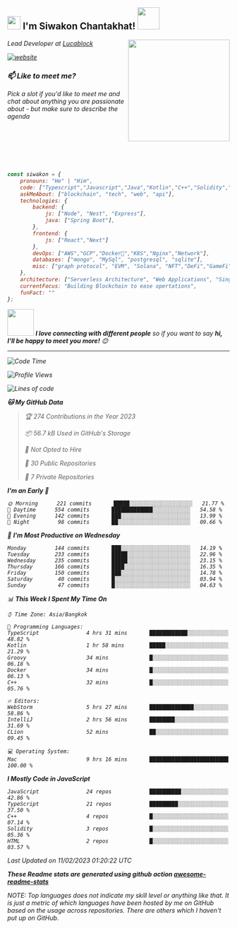 <h2><img src="https://emojis.slackmojis.com/emojis/images/1531849430/4246/blob-sunglasses.gif?1531849430" width="30"/> I'm Siwakon Chantakhat! <img src="https://media.giphy.com/media/12oufCB0MyZ1Go/giphy.gif" width="50"></h2>
<img align='right' src="https://media.giphy.com/media/M9gbBd9nbDrOTu1Mqx/giphy.gif" width="230">
<p><em>Lead Developer at <a href="https://www.lucablock.io/">Lucablock

[![website](https://img.shields.io/badge/Website-46a2f1.svg?&style=flat-square&logo=Google-Chrome&logoColor=white&link=https://anmolsingh.me/)](https://siwakon.dev)


### 📫 Like to meet me?

Pick a slot if you'd like to meet me and chat about anything you are passionate about - but make sure to describe the agenda
<br />
<br />
<br />
<br />
<br />
<br />
<br />
```javascript
const siwakon = {
    pronouns: "He" | "Him",
    code: ["Typescript","Javascript","Java","Kotlin","C++","Solidity","Python","SQL"],
    askMeAbout: ["blockchain", "tech", "web", "api"],
    technologies: {
        backend: {
            js: ["Node", "Nest", "Express"],
            java: ["Spring Boot"],
        },
        frontend: {
            js: ["React","Next"]
        },
        devOps: ["AWS","GCP","Docker🐳","K8S","Nginx","Network"],
        databases: ["mongo", "MySql", "postgresql", "sqlite"],
        misc: ["graph protocol", "EVM", "Solana", "NFT","DeFi","GameFi"]
    },
    architecture: ["Serverless Architecture", "Web Applications", "Single Page Applications", "Backend Development"],
    currentFocus: "Building Blockchain to ease opertations",
    funFact: ""
};
```

<img src="https://media.giphy.com/media/LnQjpWaON8nhr21vNW/giphy.gif" width="60"> <em><b>I love connecting with different people</b> so if you want to say <b>hi, I'll be happy to meet you more!</b> 😊</em>

---
<!--START_SECTION:waka-->
![Code Time](http://img.shields.io/badge/Code%20Time-1%2C042%20hrs%2045%20mins-blue)

![Profile Views](http://img.shields.io/badge/Profile%20Views-1-blue)

![Lines of code](https://img.shields.io/badge/From%20Hello%20World%20I%27ve%20Written--4%20Million%20lines%20of%20code-blue)

**🐱 My GitHub Data** 

> 🏆 274 Contributions in the Year 2023
 > 
> 📦 56.7 kB Used in GitHub's Storage 
 > 
> 🚫 Not Opted to Hire
 > 
> 📜 30 Public Repositories 
 > 
> 🔑 7 Private Repositories  
 > 
**I'm an Early 🐤** 

```text
🌞 Morning      221 commits       █████░░░░░░░░░░░░░░░░░░░░   21.77 % 
🌆 Daytime      554 commits       █████████████░░░░░░░░░░░░   54.58 % 
🌃 Evening      142 commits       ███░░░░░░░░░░░░░░░░░░░░░░   13.99 % 
🌙 Night         98 commits       ██░░░░░░░░░░░░░░░░░░░░░░░   09.66 % 

```
📅 **I'm Most Productive on Wednesday** 

```text
Monday         144 commits       ███░░░░░░░░░░░░░░░░░░░░░░   14.19 % 
Tuesday        233 commits       █████░░░░░░░░░░░░░░░░░░░░   22.96 % 
Wednesday      235 commits       █████░░░░░░░░░░░░░░░░░░░░   23.15 % 
Thursday       166 commits       ████░░░░░░░░░░░░░░░░░░░░░   16.35 % 
Friday         150 commits       ███░░░░░░░░░░░░░░░░░░░░░░   14.78 % 
Saturday        40 commits       █░░░░░░░░░░░░░░░░░░░░░░░░   03.94 % 
Sunday          47 commits       █░░░░░░░░░░░░░░░░░░░░░░░░   04.63 % 

```


📊 **This Week I Spent My Time On** 

```text
⌚︎ Time Zone: Asia/Bangkok

💬 Programming Languages: 
TypeScript               4 hrs 31 mins       ████████████░░░░░░░░░░░░░   48.82 % 
Kotlin                   1 hr 58 mins        █████░░░░░░░░░░░░░░░░░░░░   21.29 % 
Groovy                   34 mins             █░░░░░░░░░░░░░░░░░░░░░░░░   06.18 % 
Docker                   34 mins             █░░░░░░░░░░░░░░░░░░░░░░░░   06.13 % 
C++                      32 mins             █░░░░░░░░░░░░░░░░░░░░░░░░   05.76 % 

🔥 Editors: 
WebStorm                 5 hrs 27 mins       ██████████████░░░░░░░░░░░   58.86 % 
IntelliJ                 2 hrs 56 mins       ████████░░░░░░░░░░░░░░░░░   31.69 % 
CLion                    52 mins             ██░░░░░░░░░░░░░░░░░░░░░░░   09.45 % 

💻 Operating System: 
Mac                      9 hrs 16 mins       █████████████████████████   100.00 % 

```

**I Mostly Code in JavaScript** 

```text
JavaScript               24 repos            ██████████░░░░░░░░░░░░░░░   42.86 % 
TypeScript               21 repos            █████████░░░░░░░░░░░░░░░░   37.50 % 
C++                      4 repos             █░░░░░░░░░░░░░░░░░░░░░░░░   07.14 % 
Solidity                 3 repos             █░░░░░░░░░░░░░░░░░░░░░░░░   05.36 % 
HTML                     2 repos             █░░░░░░░░░░░░░░░░░░░░░░░░   03.57 % 

```



 Last Updated on 11/02/2023 01:20:22 UTC
<!--END_SECTION:waka-->

**These Readme stats are generated using github action [awesome-readme-stats](https://github.com/anmol098/waka-readme-stats)**

NOTE: Top languages does not indicate my skill level or anything like that. It is just a metric of which languages have been hosted by me on GitHub based on the usage across repositories. There are others which I haven't put up on GitHub.
<!--stackedit_data:
eyJoaXN0b3J5IjpbMTI2NjU1ODI4OCwtMTU1MDQ0NTAwOSwtMT
YyMTcyNTA5XX0=
-->
